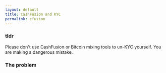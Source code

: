 ```yaml
---
layout: default
title: CashFusion and KYC
permalink: cfusion
---
```


### tldr

Please don't use CashFusion or Bitcoin mixing tools to un-KYC yourself. 
You are making a dangerous mistake.

### The problem

